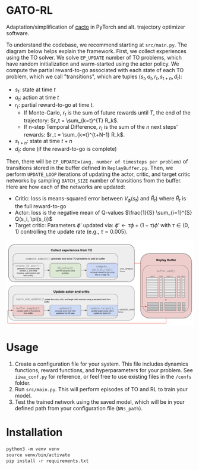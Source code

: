 # GATO-RL
Adaptation/simplification of [cacto](https://github.com/gianluigigrandesso/cacto) in PyTorch and alt. trajectory optimizer software. 

To understand the codebase, we recommend starting at ```src/main.py```. The diagram below helps explain the framework. First, we collect experiences using the TO solver. We solve ```EP_UPDATE``` number of TO problems, which have random initialization and warm-started using the actor policy. We compute the partial reward-to-go associated with each state of each TO problem, which we call "transitions", which are tuples $(s_t, a_t, r_t, s_{t+n}, d_t)$:

- $s_t$: state at time $t$
- $a_t$: action at time $t$
- $r_t$: partial reward-to-go at time $t$.
  - If Monte-Carlo, $r_t$ is the sum of future rewards until $T$, the end of the trajectory: $r_t = \sum_{k=t}^{T} R_k$.
  - If n-step Temporal Difference, $r_t$ is the sum of the $n$ next steps' rewards: $r_t = \sum_{k=t}^{t+N-1} R_k$.
- $s_{t+n}$: state at time $t+n$
- $d_t$: done (if the reward-to-go is complete)

Then, there will be ```EP_UPDATE```$\times$```(avg. number of timesteps per problem)``` of transitions  stored in the buffer defined in ```ReplayBuffer.py```. Then, we perform ```UPDATE_LOOP``` iterations of updating the actor, critic, and target critic networks by sampling ```BATCH_SIZE``` number of transitions from the buffer. Here are how each of the networks are updated:

- Critic: loss is means-squared error between $V_\phi(s_t)$ and  $\hat{R}_t)$ where $\hat{R}_t$ is the full reward-to-go
- Actor: loss is the negative mean of Q-values $\frac{1}{S} \sum_{i=1}^{S} Q(s_i, \pi(s_i))$
- Target critic: Parameters $\phi'$ updated via: $\phi' \leftarrow \tau \phi + (1 - \tau) \phi'$ with $\tau \in (0, 1)$ controlling the update rate (e.g., $\tau = 0.005$).


![GATO-RL Overview](imgs/gato-rl-overview.png)

# Usage
1. Create a configuration file for your system. This file includes dynamics functions, reward functions, and hyperparameters for your problem. See ```iiwa_conf.py``` for reference, or feel free to use existing files in the ```/confs``` folder.
2. Run ```src/main.py```. This will perform episodes of TO and RL to train your model.
3. Test the trained network using the saved model, which will be in your defined path from your configuration file (```NNs_path```).
   
# Installation
```shell
python3 -m venv venv
source venv/bin/activate
pip install -r requirements.txt
